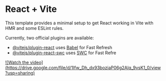 # React + Vite

This template provides a minimal setup to get React working in Vite with HMR and some ESLint rules.

Currently, two official plugins are available:

- [@vitejs/plugin-react](https://github.com/vitejs/vite-plugin-react/blob/main/packages/plugin-react/README.md) uses [Babel](https://babeljs.io/) for Fast Refresh
- [@vitejs/plugin-react-swc](https://github.com/vitejs/vite-plugin-react-swc) uses [SWC](https://swc.rs/) for Fast Refre

[![Watch the video] (https://drive.google.com/file/d/1Ifw_Dh_dx93boziaP06g2Alq_9vsK1_0/view?usp=sharing)]( https://drive.google.com/file/d/1Ifw_Dh_dx93boziaP06g2Alq_9vsK1_0/view?usp=sharing)

